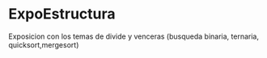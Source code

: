 # ExpoEstructura
Exposicion con los temas de divide y venceras (busqueda binaria, ternaria, quicksort,mergesort)
